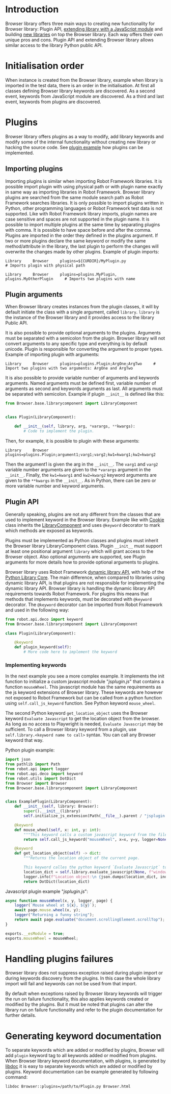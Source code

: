 # Introduction

Browser library offers three main ways to creating new functionality for Browser library: Plugin API,
[extending library with a JavaScript module](https://marketsquare.github.io/robotframework-browser/Browser.html#Extending%20Browser%20library%20with%20a%20JavaScript%20module)
and building [new libraries](https://robotframework.org/robotframework/latest/RobotFrameworkUserGuide.html#extending-existing-test-libraries)
on top the Browser library. Each way offers their own unique pros and cons.
Plugin API and extending Browser library allows similar access to the library Python public API.

# Initialisation order

When instance is created from the Browser library, example when library is imported in the test data, there is an order
in the initialisation. At first all classes defining Browser library keywords are discovered. As a second event,
keywords from JavaScript module are discovered. As a third and last event, keywords from plugins are discovered.

# Plugins

Browser library offers plugins as a way to modify, add library keywords and modify some of the internal functionality
without creating new library or hacking the source code. See 
[plugin example](https://github.com/MarketSquare/robotframework-browser/blob/main/docs/plugins/example) 
how plugins can be implemented.

## Importing plugins

Importing plugins is similar when importing Robot Framework libraries. It is possible import plugin with using
physical path or with plugin name exactly in same way as importing libraries in Robot Framework. Browser library
plugins are searched from the same module search path as Robot Framework searches libraries. It is only possible
to import plugins written in Python, other programming languages or Robot Framework test data is not supported.
Like with Robot Framework library imports, plugin names are case sensitive and spaces are not supported in the
plugin name. It is possible to import multiple plugins at the same time by separating plugins with comma.
It is possible to have space before and after the comma. Plugins are imported in the order they defined in the
plugins argument. If two or more plugins declare the same keyword or modify the same method/attribute in the library,
the last plugin to perform the changes will overwrite the changes made by other plugins. Example of plugin imports:

```robotframework
Library     Browser     plugins=${CURDIR}/MyPlugin.py                       # Imports plugin with physical path
```


```robotframework
Library     Browser     plugins=plugins.MyPlugin, plugins.MyOtherPlugin     # Imports two plugins with name
```

## Plugin arguments

When Browser library creates instances from the plugin classes, it will by default initiate the class with a single
argument, called `library`. `library` is the instance of the Browser library and it provides access to the library
Public API.

It is also possible to provide optional arguments to the plugins. Arguments must be separated with a semicolon from
the plugin. Browser library will not convert arguments to any specific type and everything is by default unicode.
Plugin is responsible for converting the argument to proper types. Example of importing plugin with arguments:

```robotframework
Library     Browser     plugins=plugins.Plugin;ArgOne;ArgTwo     # Import two plugins with two arguments: ArgOne and ArgTwo
```

It is also possible to provide variable number of arguments and keywords arguments. Named arguments must be defined
first, variable number of arguments as second and keywords arguments as last. All arguments must be separated with
semicolon. Example if plugin `__init__` is defined like this:

```python
from Browser.base.librarycomponent import LibraryComponent


class Plugin(LibraryComponent):

    def __init__(self, library, arg, *varargs, **kwargs):
        # Code to implement the plugin.
```

Then, for example, it is possible to plugin with these arguments:

```robotframework
Library     Browser     plugins=plugins.Plugin;argument1;varg1;varg2;kw1=kwarg1;kw2=kwarg2
```

Then the argument1 is given the arg in the `__init__`. The `varg1` and `varg2` variable number arguments are given to
the `*varargs` argument in the `__init__`. Finally, the `kw1=kwarg1` and `kw2=kwarg2` keyword arguments are given to
the `**kwargs` in the `__init__`. As in Python, there can be zero or more variable number and keyword arguments.

## Plugin API

Generally speaking, plugins are not any different from the classes that are used to implement keyword in the Browser
library. Example like with
[Cookie](https://github.com/MarketSquare/robotframework-browser/blob/main/Browser/keywords/cookie.py) class inherits
the
[LibraryComponent](https://github.com/MarketSquare/robotframework-browser/blob/main/Browser/base/librarycomponent.py)
and uses `@keyword` decorator to mark which methods are exposed as keywords.

Plugins must be implemented as Python classes and plugins must inherit the Browser library LibraryComponent class.
Plugin `__init__` must support at least one positional argument `library` which will grant access to the Browser object.
Also optional arguments are supported, see Plugin arguments for more details how to provide optional arguments to plugins.

Browser library uses Robot Framework
[dynamic library API](https://robotframework.org/robotframework/latest/RobotFrameworkUserGuide.html#dynamic-library-api),
with help of the [Python Library Core](https://github.com/robotframework/PythonLibCore). The main difference, when
compared to libraries using dynamic library API, is that plugins are not responsible for implementing the dynamic
library API. Browser library is handling the dynamic library API requirements towards Robot Framework. For plugins
this means that methods that implements keywords, must be decorated with `@keyword` decorator. The `@keyword`
decorator can be imported from Robot Framework and used in the following way:

```python
from robot.api.deco import keyword
from Browser.base.librarycomponent import LibraryComponent

class Plugin(LibraryComponent):

    @keyword
    def plugin_keyword(self):
        # More code here to implement the keyword
```


### Implementing keywords

In the next example you see a more complex example.
It implements the init function to initialize a custom javascript module "*jsplugin.js*"
that contains a function `mouseWheel`.
This javascript module has the same requirements as the js keyword extensions of Browser library.
These keywords are however not exposed to Robot Framework but can be called from a python function
using `self.call_js_keyword` function.
See Python keyword `mouse_wheel`.

The second Python keyword `get_location_object` uses the Browser keyword `Evaluate Javascript`
to get the location object from the browser. As long as no access to Playwright is needed,
`Evaluate Javascript` may be sufficient.
To call a Browser library keyword from a plugin, use `self.library.<keyword name to call>` syntax.
You can call any Browser keyword that way.


Python plugin example:
```python
import json
from pathlib import Path
from robot.api import logger
from robot.api.deco import keyword
from robot.utils import DotDict
from Browser import Browser
from Browser.base.librarycomponent import LibraryComponent


class ExamplePlugin(LibraryComponent):
    def __init__(self, library: Browser):
        super().__init__(library)
        self.initialize_js_extension(Path(__file__).parent / "jsplugin.js")

    @keyword
    def mouse_wheel(self, x: int, y: int):
        """This keyword calls a custom javascript keyword from the file jsplugin.js."""
        return self.call_js_keyword("mouseWheel", x=x, y=y, logger=None, page=None)

    @keyword
    def get_location_object(self) -> dict:
        """Returns the location object of the current page.

        This keyword calles the python keyword `Evaluate Javascript` to get the location object."""
        location_dict = self.library.evaluate_javascript(None, f"window.location")
        logger.info(f"Location object:\n {json.dumps(location_dict, indent=2)}")
        return DotDict(location_dict)
```

Javascript plugin example "*jsplugin.js*":
```javascript
async function mouseWheel(x, y, logger, page) {
    logger(`Mouse wheel at ${x}, ${y}`);
    await page.mouse.wheel(x, y);
    logger("Returning a funny string");
    return await page.evaluate("document.scrollingElement.scrollTop");
}

exports.__esModule = true;
exports.mouseWheel = mouseWheel;
```

# Handling plugins failures

Browser library does not suppress exception raised during plugin import or during keywords discovery from the plugins.
In this case the whole library import will fail and keywords can not be used from that import.

By default when exceptions raised by Browser library keywords will trigger the run on failure functionality, this also
applies keywords created or modified by the plugins. But it must be noted that plugins can alter the library run on
failure functionality and refer to the plugin documentation for further details.

# Generating keyword documentation

To separate keywords which are added or modified by plugins, Browser will add `plugin` keyword tag to all keywords
added or modified from plugins. When Browser library keyword documentation, with plugins, is generated by
[libdoc](https://robotframework.org/robotframework/latest/RobotFrameworkUserGuide.html#library-documentation-tool-libdoc)
it is easy to separate keywords which are added or modified by plugins. Keyword documentation can be example generated
by following command:

`libdoc Browser::plugins=/path/to/Plugin.py Browser.html`
